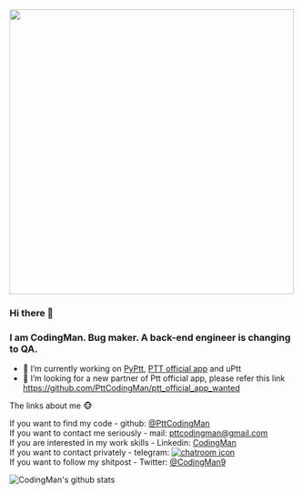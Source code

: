 
<img width="500px" src="https://media.giphy.com/media/26tn33aiTi1jkl6H6/giphy.gif" />

### Hi there 👋
### I am CodingMan. Bug maker. A back-end engineer is changing to QA.

- 🔭 I’m currently working on [PyPtt](https://github.com/PttCodingMan/PyPtt), [PTT official app](https://github.com/PttCodingMan/ptt_official_app_wanted) and uPtt
- 👯 I’m looking for a new partner of Ptt official app, please refer this link https://github.com/PttCodingMan/ptt_official_app_wanted

The links about me 🐵

If you want to find my code - github: [@PttCodingMan](https://github.com/PttCodingMan)  
If you want to contact me seriously - mail: [pttcodingman@gmail.com](mailto:pttcodingman@gmail.com)  
If you are interested in my work skills - Linkedin: [CodingMan](https://www.linkedin.com/in/codingman/)  
If you want to contact privately - telegram: [![chatroom icon](https://patrolavia.github.io/telegram-badge/chat.png)](https://t.me/PttCodingMan)  
If you want to follow my shitpost - Twitter: [@CodingMan9](https://twitter.com/CodingMan9)  

![CodingMan's github stats](https://github-readme-stats.vercel.app/api?username=PttCodingMan&show_icons=true&hide_border=true)  
